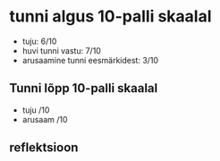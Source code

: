 # tunni algus 10-palli skaalal

-   tuju: 6/10
-   huvi tunni vastu: 7/10
-   arusaamine tunni eesmärkidest: 3/10

## Tunni lõpp 10-palli skaalal

-   tuju /10
-   arusaam /10

## reflektsioon
